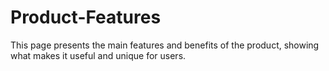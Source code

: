 # Product-Features
This page presents the main features and benefits of the product, showing what makes it useful and unique for users.
